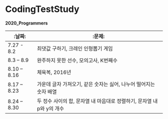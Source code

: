 # CodingTestStudy

**2020_Programmers**

|:날짜:|:문제:|
|---------|---------------|
|7.27 - 8.2 | 최댓값 구하기, 크레인 인형뽑기 게임|
|8.3 – 8.9 | 완주하지 못한 선수, 모의고사, K번째수|
|8.10 – 8.16 | 체육복, 2016년|
|8.17 – 8.23 | 가운데 글자 가져오기, 같은 숫자는 싫어, 나누어 떨어지는 숫자 배열|
|8.24 – 8.30 | 두 정수 사이의 합, 문자열 내 마음대로 정렬하기, 문자열 내 p와 y의 개수|